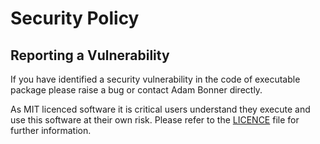 # Security Policy

## Reporting a Vulnerability

If you have identified a security vulnerability in the code of executable package please raise a bug or contact Adam Bonner directly.

As MIT licenced software it is critical users understand they execute and use this software at their own risk. Please refer to the [LICENCE](../LICENCE) file for further information.
